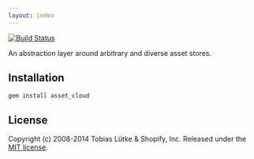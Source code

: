 ```yaml
---
layout: index
---
```


[![Build Status](https://travis-ci.org/Shopify/asset_cloud.png?branch=master)](https://travis-ci.org/Shopify/asset_cloud)

An abstraction layer around arbitrary and diverse asset stores.

## Installation

    gem install asset_cloud

## License

Copyright (c) 2008-2014 Tobias Lütke & Shopify, Inc. Released under the [MIT license](http://opensource.org/licenses/MIT).
